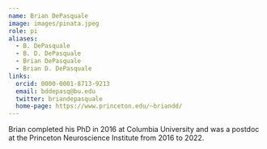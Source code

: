 ```yaml
---
name: Brian DePasquale
image: images/pinata.jpeg
role: pi
aliases:
  - B. DePasquale
  - B. D. DePasquale
  - Brian DePasquale
  - Brian D. DePasquale
links:
  orcid: 0000-0001-8713-9213
  email: bddepasq@bu.edu
  twitter: briandepasquale
  home-page: https://www.princeton.edu/~briandd/
---
```


Brian completed his PhD in 2016 at Columbia University and was a postdoc at the Princeton Neuroscience Institute from 2016 to 2022. 
